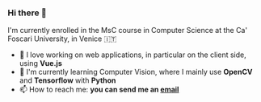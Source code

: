### Hi there 👋

I'm currently enrolled in the MsC course in Computer Science at the Ca' Foscari University, in Venice :it:
- 🔭 I love working on web applications, in particular on the client side, using **Vue.js**
- 🌱 I'm currently learning Computer Vision, where I mainly use **OpenCV** and **Tensorflow** with **Python**
- 📫 How to reach me: **you can send me an [email](mailto:alessio.narder@gmail.com)**
  
<!--
**AleNarder/AleNarder** is a ✨ _special_ ✨ repository because its `README.md` (this file) appears on your GitHub profile.

Here are some ideas to get you started:

- 🔭 I’m currently working on ...
- 🌱 I’m currently learning ...
- 👯 I’m looking to collaborate on ...
- 🤔 I’m looking for help with ...
- 💬 Ask me about ...
- 📫 How to reach me: ...
- 😄 Pronouns: ...
- ⚡ Fun fact: ...
-->
